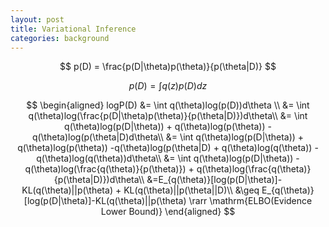 ```yaml
---
layout: post
title: Variational Inference
categories: background
---
```


$$
p(D) = \frac{p(D|\theta)p(\theta)}{p(\theta|D)}
$$

$$
p(D) = \int q(z)p(D)dz
$$

$$
\begin{aligned}
logP(D) &= \int q(\theta)log(p(D))d\theta \\ 
			  &= \int q(\theta)log(\frac{p(D|\theta)p(\theta)}{p(\theta|D)})d\theta\\
			  &= \int q(\theta)log(p(D|\theta)) + q(\theta)log(p(\theta)) -q(\theta)log(p(\theta|D)d\theta\\
			  &= \int q(\theta)log(p(D|\theta)) + q(\theta)log(p(\theta)) -q(\theta)log(p(\theta|D) + q(\theta)log(q(\theta)) - q(\theta)log(q(\theta))d\theta\\
			  &= \int q(\theta)log(p(D|\theta)) -q(\theta)log(\frac{q(\theta)}{p(\theta)}) + q(\theta)log(\frac{q(\theta)}{p(\theta|D)})d\theta\\
			  &=E_{q(\theta)}[log(p(D|\theta)]-KL(q(\theta)||p(\theta) + KL(q(\theta)||p(\theta||D)\\
			  &\geq E_{q(\theta)}[log(p(D|\theta)]-KL(q(\theta)||p(\theta) \rarr \mathrm{ELBO(Evidence Lower Bound)}
\end{aligned}
$$
